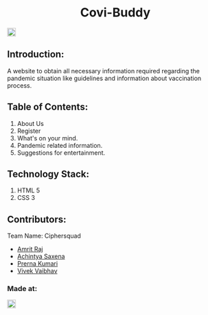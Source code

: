 <h1 align="center">Covi-Buddy</h1>
<p align="center">
</p>

<a href="https://hack36.com"> <img src="http://bit.ly/BuiltAtHack36" height=20px> </a>


## Introduction:
A website to obtain all necessary information required regarding the pandemic situation like guidelines and information about vaccination process.
  
## Table of Contents:
  1) About Us
  2) Register 
  3) What's on your mind.
  4) Pandemic related information.
  5) Suggestions for entertainment.

## Technology Stack:
  1) HTML 5
  2) CSS 3
 
## Contributors:

Team Name: Ciphersquad

* [Amrit Raj](https://github.com/amrit-raj123)
* [Achintya Saxena](https://github.com/Dadaji18)
* [Prerna Kumari](https://github.com/Prernak456)
* [Vivek Vaibhav](https://github.com/viv1vaibhav)


### Made at:
<a href="https://hack36.com"> <img src="http://bit.ly/BuiltAtHack36" height=20px> </a>

